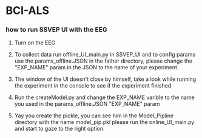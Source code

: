 # BCI-ALS

### how to run SSVEP UI with the EEG

1. Turn on the EEG

2. To collect data run offline_UI_main.py in SSVEP_UI and to config params use the params_offline.JSON in the
father directory, please change the "EXP_NAME" param in the JSON to the name of your experiment.
   
3. The window of the UI doesn't close by himself, take a look while running the experiment in the console to see if 
the experiment finished
   
4. Run the createModel.py and change the EXP_NAME varible to the name you used in the params_offline.JSON 
"EXP_NAME" param
   
5. Yay you create the pickle, you can see him in the Model_Pipline directory with the name model_pip.pkl
please run the online_UI_main.py and start to gaze to the right option.
   
